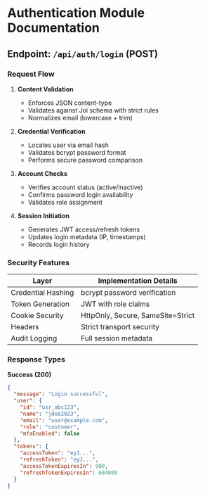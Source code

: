 # Authentication Module Documentation

## Endpoint: `/api/auth/login` (POST)

### Request Flow
1. **Content Validation**
   - Enforces JSON content-type
   - Validates against Joi schema with strict rules
   - Normalizes email (lowercase + trim)

2. **Credential Verification**
   - Locates user via email hash
   - Validates bcrypt password format
   - Performs secure password comparison

3. **Account Checks**
   - Verifies account status (active/inactive)
   - Confirms password login availability
   - Validates role assignment

4. **Session Initiation**
   - Generates JWT access/refresh tokens
   - Updates login metadata (IP, timestamps)
   - Records login history

### Security Features
| Layer               | Implementation Details |
|---------------------|-----------------------|
| Credential Hashing  | bcrypt password verification |
| Token Generation    | JWT with role claims |
| Cookie Security     | HttpOnly, Secure, SameSite=Strict |
| Headers             | Strict transport security |
| Audit Logging       | Full session metadata |

### Response Types

**Success (200)**
```json
{
  "message": "Login successful",
  "user": {
    "id": "usr_abc123",
    "name": "jdoe2023",
    "email": "user@example.com",
    "role": "customer",
    "mfaEnabled": false
  },
  "tokens": {
    "accessToken": "eyJ...",
    "refreshToken": "eyJ...",
    "accessTokenExpiresIn": 900,
    "refreshTokenExpiresIn": 604800
  }
}